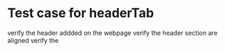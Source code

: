 # Test case for headerTab
verify the header addded on the webpage
verify the header section are aligned
verify the 
